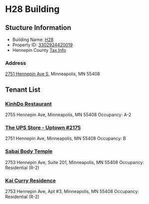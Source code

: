 H28 Building
===========

## Stucture Information

* Building Name: [H28](http://www.h28.co)
* Property ID: [3302924420019](http://apps.ci.minneapolis.mn.us/PIApp/GeneralInfoRpt.aspx?pid=3302924420019)
* Hennepin County [Tax Info](http://www16.co.hennepin.mn.us/pins/printdetails.jsp?pid=3302924420019)

### Address
[2751 Hennepin Ave S,](https://www.google.com/maps?t=m&sll=44.9521483,-93.2980766&sspn=0.0058313,0.0109864&q=2753+Hennepin+Ave&output=classic)
Minneapolis, MN 55408

## Tenant List

### [KinhDo Restaurant](http://www.kinhdo.com)
2755 Hennepin Ave, Minneapolis, MN 55408
Occupancy: A-2

### [The UPS Store - Uptown #2175](http://minneapolis-mn-2175.theupsstorelocal.com)
2751 Hennepin Ave, Minneapolis, MN 55408
Occupancy: B

### [Sabai Body Temple](http://www.sabaibodytemple.com)
2753 Hennepin Ave, Suite 201, Minneapolis, MN 55408
Occupancy: Residential (R-2)

### [Kai Curry Residence](http://www.kai.land)
2753 Hennepin Ave, Apt #3, Minneapolis, MN 55408
Occupancy: Residential (R-2)

